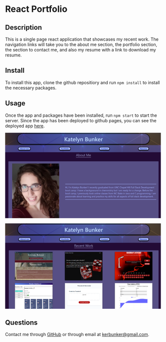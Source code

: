 # React Portfolio

## Description

This is a single page react application that showcases my recent work. The navigation links will take you to the about me section, the portfolio section, the section to contact me, and also my resume with a link to download my resume. 

## Install

To install this app, clone the github repositiory and run `npm install` to install the necessary packages.

## Usage

Once the app and packages have been installed, run `npm start` to start the server. Since the app has been deployed to github pages, you can see the deployed app [here](https://kerbunker.github.io/react-portfolio/).

![about page with a photo and about section](./assets/about-screenshot.PNG)

![portfolio page with a recent project](./assets/portfolio-screenshot.PNG)

## Questions

Contact me through [GitHub](https://github.com/kerbunker/react-portfolio) or through email at <kerbunker@gmail.com>.